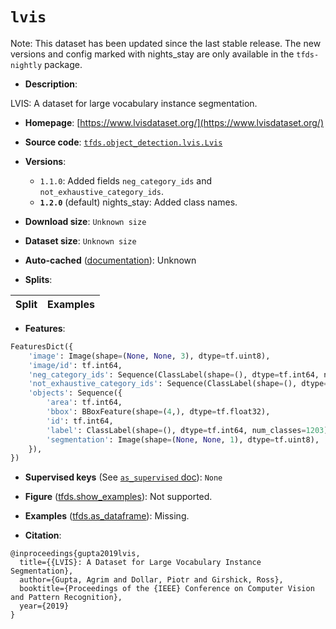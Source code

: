 <div itemscope itemtype="http://schema.org/Dataset">
  <div itemscope itemprop="includedInDataCatalog" itemtype="http://schema.org/DataCatalog">
    <meta itemprop="name" content="TensorFlow Datasets" />
  </div>
  <meta itemprop="name" content="lvis" />
  <meta itemprop="description" content="LVIS: A dataset for large vocabulary instance segmentation.&#10;&#10;To use this dataset:&#10;&#10;```python&#10;import tensorflow_datasets as tfds&#10;&#10;ds = tfds.load(&#x27;lvis&#x27;, split=&#x27;train&#x27;)&#10;for ex in ds.take(4):&#10;  print(ex)&#10;```&#10;&#10;See [the guide](https://www.tensorflow.org/datasets/overview) for more&#10;informations on [tensorflow_datasets](https://www.tensorflow.org/datasets).&#10;&#10;" />
  <meta itemprop="url" content="https://www.tensorflow.org/datasets/catalog/lvis" />
  <meta itemprop="sameAs" content="https://www.lvisdataset.org/" />
  <meta itemprop="citation" content="@inproceedings{gupta2019lvis,&#10;  title={{LVIS}: A Dataset for Large Vocabulary Instance Segmentation},&#10;  author={Gupta, Agrim and Dollar, Piotr and Girshick, Ross},&#10;  booktitle={Proceedings of the {IEEE} Conference on Computer Vision and Pattern Recognition},&#10;  year={2019}&#10;}" />
</div>

# `lvis`

Note: This dataset has been updated since the last stable release. The new
versions and config marked with
<span class="material-icons" title="Available only in the tfds-nightly package">nights_stay</span>
are only available in the `tfds-nightly` package.

*   **Description**:

LVIS: A dataset for large vocabulary instance segmentation.

*   **Homepage**: [https://www.lvisdataset.org/](https://www.lvisdataset.org/)

*   **Source code**:
    [`tfds.object_detection.lvis.Lvis`](https://github.com/tensorflow/datasets/tree/master/tensorflow_datasets/object_detection/lvis/lvis.py)

*   **Versions**:

    *   `1.1.0`: Added fields `neg_category_ids` and
        `not_exhaustive_category_ids`.
    *   **`1.2.0`** (default)
        <span class="material-icons" title="Available only in the tfds-nightly package">nights_stay</span>:
        Added class names.

*   **Download size**: `Unknown size`

*   **Dataset size**: `Unknown size`

*   **Auto-cached**
    ([documentation](https://www.tensorflow.org/datasets/performances#auto-caching)):
    Unknown

*   **Splits**:

Split | Examples
:---- | -------:

*   **Features**:

```python
FeaturesDict({
    'image': Image(shape=(None, None, 3), dtype=tf.uint8),
    'image/id': tf.int64,
    'neg_category_ids': Sequence(ClassLabel(shape=(), dtype=tf.int64, num_classes=1203)),
    'not_exhaustive_category_ids': Sequence(ClassLabel(shape=(), dtype=tf.int64, num_classes=1203)),
    'objects': Sequence({
        'area': tf.int64,
        'bbox': BBoxFeature(shape=(4,), dtype=tf.float32),
        'id': tf.int64,
        'label': ClassLabel(shape=(), dtype=tf.int64, num_classes=1203),
        'segmentation': Image(shape=(None, None, 1), dtype=tf.uint8),
    }),
})
```

*   **Supervised keys** (See
    [`as_supervised` doc](https://www.tensorflow.org/datasets/api_docs/python/tfds/load#args)):
    `None`


*   **Figure**
    ([tfds.show_examples](https://www.tensorflow.org/datasets/api_docs/python/tfds/visualization/show_examples)):
    Not supported.

*   **Examples**
    ([tfds.as_dataframe](https://www.tensorflow.org/datasets/api_docs/python/tfds/as_dataframe)):
    Missing.

*   **Citation**:

```
@inproceedings{gupta2019lvis,
  title={{LVIS}: A Dataset for Large Vocabulary Instance Segmentation},
  author={Gupta, Agrim and Dollar, Piotr and Girshick, Ross},
  booktitle={Proceedings of the {IEEE} Conference on Computer Vision and Pattern Recognition},
  year={2019}
}
```
